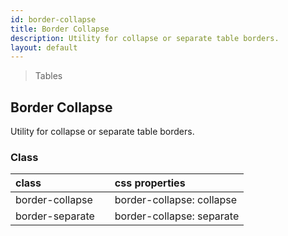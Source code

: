 ```yaml
---
id: border-collapse
title: Border Collapse
description: Utility for collapse or separate table borders.
layout: default
---
```


> Tables

## Border Collapse

Utility for collapse or separate table borders.

### Class

| <span class="px-3 py-1 text-white bg-charcoal-100 rounded-full">class</span> | | <span class="px-3 py-1 text-white bg-charcoal-100 rounded-full">css properties</span> |
|:--|:--|:--|
| border-collapse |  | border-collapse: collapse |
| border-separate |  | border-collapse: separate |
